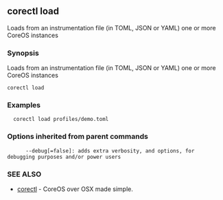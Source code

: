 ## corectl load

Loads from an instrumentation file (in TOML, JSON or YAML) one or more CoreOS instances

### Synopsis


Loads from an instrumentation file (in TOML, JSON or YAML) one or more CoreOS instances

```
corectl load
```

### Examples

```
  corectl load profiles/demo.toml
```

### Options inherited from parent commands

```
      --debug[=false]: adds extra verbosity, and options, for debugging purposes and/or power users
```

### SEE ALSO
* [corectl](corectl.md)	 - CoreOS over OSX made simple.

